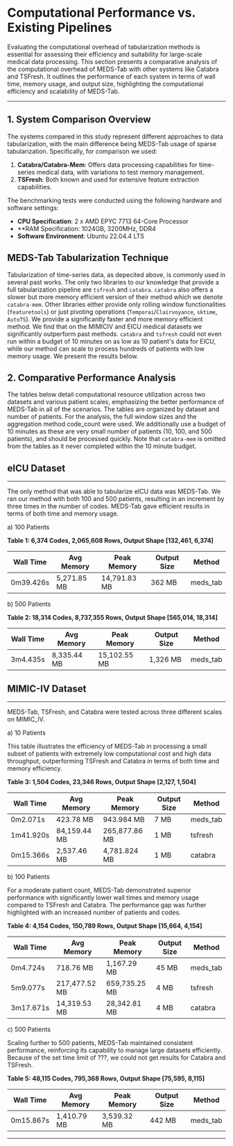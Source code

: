 # Computational Performance vs. Existing Pipelines

Evaluating the computational overhead of tabularization methods is essential for assessing their efficiency and suitability for large-scale medical data processing. This section presents a comparative analysis of the computational overhead of MEDS-Tab with other systems like Catabra and TSFresh. It outlines the performance of each system in terms of wall time, memory usage, and output size, highlighting the computational efficiency and scalability of MEDS-Tab.

______________________________________________________________________

## 1. System Comparison Overview

The systems compared in this study represent different approaches to data tabularization, with the main difference being MEDS-Tab usage of sparse tabularization. Specifically, for comparison we used:

1. **Catabra/Catabra-Mem**: Offers data processing capabilities for time-series medical data, with variations to test memory management.
2. **TSFresh**: Both known and used for extensive feature extraction capabilities.

The benchmarking tests were conducted using the following hardware and software settings:

- **CPU Specification**: 2 x AMD EPYC 7713 64-Core Processor
- \*\*RAM Specification: 1024GB, 3200MHz, DDR4
- **Software Environment**: Ubuntu 22.04.4 LTS

## MEDS-Tab Tabularization Technique

Tabularization of time-series data, as depecited above, is commonly used in several past works. The only two libraries to our knowledge that provide a full tabularization pipeline are `tsfresh` and `catabra`. `catabra` also offers a slower but more memory efficient version of their method which we denote `catabra-mem`. Other libraries either provide only rolling window functionalities (`featuretools`) or just pivoting operations (`Temporai`/`Clairvoyance`, `sktime`, `AutoTS`). We provide a significantly faster and more memory efficient method. We find that on the MIMICIV and EICU medical datasets we significantly outperform past methods. `catabra` and `tsfresh` could not even run within a budget of 10 minutes on as low as 10 patient's data for EICU, while our method can scale to process hundreds of patients with low memory usage. We present the results below.

## 2. Comparative Performance Analysis

The tables below detail computational resource utilization across two datasets and various patient scales, emphasizing the better performance of MEDS-Tab in all of the scenarios. The tables are organized by dataset and number of patients. For the analysis, the full window sizes and the aggregation method code_count were used. We additionally use a budget of 10 minutes as these are very small number of patients (10, 100, and 500 patients), and should be processed quickly. Note that `catabra-mem` is omitted from the tables as it never completed within the 10 minute budget.

## eICU Dataset

______________________________________________________________________

The only method that was able to tabularize eICU data was MEDS-Tab. We ran our method with both 100 and 500 patients, resulting in an increment by three times in the number of codes. MEDS-Tab gave efficient results in terms of both time and memory usage.

a) 100 Patients

**Table 1: 6,374 Codes, 2,065,608 Rows, Output Shape \[132,461, 6,374\]**

| Wall Time | Avg Memory  | Peak Memory  | Output Size | Method   |
| --------- | ----------- | ------------ | ----------- | -------- |
| 0m39.426s | 5,271.85 MB | 14,791.83 MB | 362 MB      | meds_tab |

b) 500 Patients

**Table 2: 18,314 Codes, 8,737,355 Rows, Output Shape \[565,014, 18,314\]**

| Wall Time | Avg Memory  | Peak Memory  | Output Size | Method   |
| --------- | ----------- | ------------ | ----------- | -------- |
| 3m4.435s  | 8,335.44 MB | 15,102.55 MB | 1,326 MB    | meds_tab |

## MIMIC-IV Dataset

______________________________________________________________________

MEDS-Tab, TSFresh, and Catabra were tested across three different scales on MIMIC_IV.

a) 10 Patients

This table illustrates the efficiency of MEDS-Tab in processing a small subset of patients with extremely low computational cost and high data throughput, outperforming TSFresh and Catabra in terms of both time and memory efficiency.

**Table 3: 1,504 Codes, 23,346 Rows, Output Shape \[2,127, 1,504\]**

| Wall Time | Avg Memory   | Peak Memory   | Output Size | Method   |
| --------- | ------------ | ------------- | ----------- | -------- |
| 0m2.071s  | 423.78 MB    | 943.984 MB    | 7 MB        | meds_tab |
| 1m41.920s | 84,159.44 MB | 265,877.86 MB | 1 MB        | tsfresh  |
| 0m15.366s | 2,537.46 MB  | 4,781.824 MB  | 1 MB        | catabra  |

b) 100 Patients

For a moderate patient count, MEDS-Tab demonstrated superior performance with significantly lower wall times and memory usage compared to TSFresh and Catabra. The performance gap was further highlighted with an increased number of patients and codes.

**Table 4: 4,154 Codes, 150,789 Rows, Output Shape \[15,664, 4,154\]**

| Wall Time | Avg Memory    | Peak Memory   | Output Size | Method   |
| --------- | ------------- | ------------- | ----------- | -------- |
| 0m4.724s  | 718.76 MB     | 1,167.29 MB   | 45 MB       | meds_tab |
| 5m9.077s  | 217,477.52 MB | 659,735.25 MB | 4 MB        | tsfresh  |
| 3m17.671s | 14,319.53 MB  | 28,342.81 MB  | 4 MB        | catabra  |

c) 500 Patients

Scaling further to 500 patients, MEDS-Tab maintained consistent performance, reinforcing its capability to manage large datasets efficiently. Because of the set time limit of ???, we could not get results for Catabra and TSFresh.

**Table 5: 48,115 Codes, 795,368 Rows, Output Shape \[75,595, 8,115\]**

| Wall Time | Avg Memory  | Peak Memory | Output Size | Method   |
| --------- | ----------- | ----------- | ----------- | -------- |
| 0m15.867s | 1,410.79 MB | 3,539.32 MB | 442 MB      | meds_tab |

______________________________________________________________________